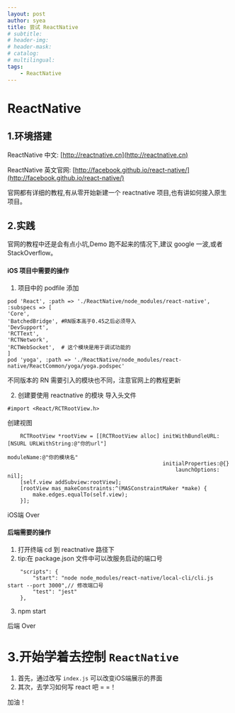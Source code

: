 ```yaml
---
layout: post
author: syea
title: 尝试 ReactNative
# subtitle:
# header-img: 
# header-mask:  
# catalog: 
# multilingual: 
tags:
    - ReactNative
---
```

# ReactNative

## 1.环境搭建

ReactNative 中文: [http://reactnative.cn](http://reactnative.cn)

ReactNative 英文官网: [http://facebook.github.io/react-native/](http://facebook.github.io/react-native/)

官网都有详细的教程,有从零开始新建一个 reactnative 项目,也有讲如何接入原生项目。

## 2.实践

官网的教程中还是会有点小坑,Demo 跑不起来的情况下,建议 google 一波,或者 StackOverflow。

#### iOS 项目中需要的操作
1. 项目中的 podfile 添加
```
pod 'React', :path => './ReactNative/node_modules/react-native', :subspecs => [
'Core',
'BatchedBridge', #RN版本高于0.45之后必须导入
'DevSupport',
'RCTText',
'RCTNetwork',
'RCTWebSocket',  # 这个模块是用于调试功能的
]
pod 'yoga', :path => './ReactNative/node_modules/react-native/ReactCommon/yoga/yoga.podspec'
```
不同版本的 RN 需要引入的模块也不同，注意官网上的教程更新

2. 创建要使用 reactnative 的模块
导入头文件

 `#import <React/RCTRootView.h>`
 
创建视图

```
    RCTRootView *rootView = [[RCTRootView alloc] initWithBundleURL:[NSURL URLWithString:@"你的url"]
                                                        moduleName:@"你的模块名"
                                                 initialProperties:@{}
                                                     launchOptions: nil];
    [self.view addSubview:rootView];
    [rootView mas_makeConstraints:^(MASConstraintMaker *make) {
        make.edges.equalTo(self.view);
    }];
```

iOS端 Over

#### 后端需要的操作
1. 打开终端 cd 到 reactnative 路径下
2. tip:在 package.json 文件中可以改服务启动的端口号
```
	"scripts": {
		"start": "node node_modules/react-native/local-cli/cli.js start --port 3000",// 修改端口号
		"test": "jest"
	},
```
3. npm start

后端 Over

# 3.开始学着去控制 `ReactNative`

1. 首先，通过改写 `index.js` 可以改变iOS端展示的界面
2. 其次，去学习如何写 react 吧 = =！  

加油！

